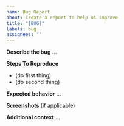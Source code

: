 ```yaml
---
name: Bug Report
about: Create a report to help us improve
title: "[BUG]"
labels: bug
assignees: ""
---
```


**Describe the bug**
...

**Steps To Reproduce**

- (do first thing)
- (do second thing)

**Expected behavior**
...

**Screenshots**
(if applicable)

**Additional context**
...
